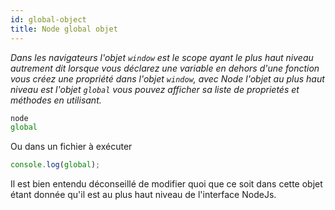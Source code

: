 ```yaml
---
id: global-object
title: Node global objet
---
```

*Dans les navigateurs l'objet `window` est le scope ayant le plus haut niveau autrement dit lorsque vous déclarez une variable en dehors d'une fonction vous créez une propriété dans l'objet `window`, avec Node l'objet au plus haut niveau est l'objet `global` vous pouvez afficher sa liste de proprietés et méthodes en utilisant.*

```js
node
global
```

Ou dans un fichier à exécuter

```js
console.log(global);
```

Il est bien entendu déconseillé de modifier quoi que ce soit dans cette objet étant donnée qu'il est au plus haut niveau de l'interface NodeJs.
